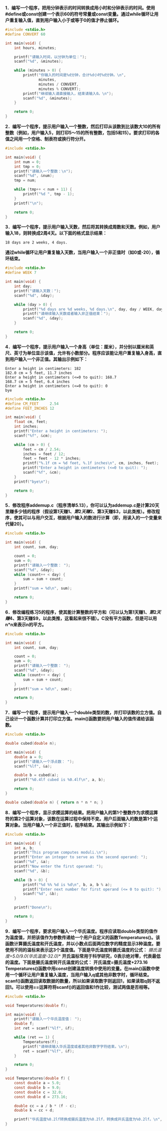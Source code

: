 **1．编写一个程序，把用分钟表示的时间转换成用小时和分钟表示的时间。使用#define或const创建一个表示60的符号常量或const变量。通过while循环让用户重复输入值，直到用户输入小于或等于0的值才停止循环。**

```c
#include <stdio.h>
#define CONVERT 60

int main(void) {
    int hours, minutes;

    printf("请输入时间，以分钟为单位：");
    scanf("%d", &minutes);

    while (minutes > 0) {
        printf("你输入的时间是%d分钟，合计%d小时%d分钟。\n",
               minutes,
               minutes / CONVERT,
               minutes % CONVERT);
        printf("继续输入请直接输入，结束请输入0。\n");
        scanf("%d", &minutes);
    }

    return 0;
}
```



**2．编写一个程序，提示用户输入一个整数，然后打印从该数到比该数大10的所有整数（例如，用户输入5，则打印5～15的所有整数，包括5和15）。要求打印的各值之间用一个空格、制表符或换行符分开。**

```c
#include <stdio.h>

int main(void) {
    int num = 0;
    int tmp = 0;
    printf("请输入一个整数：\n");
    scanf("%d", &num);
    tmp = num;

    while (tmp++ < num + 11) {
        printf("%d ", tmp - 1);
    }
    printf("\n");

    return 0;
}
```



**3．编写一个程序，提示用户输入天数，然后将其转换成周数和天数。例如，用户输入18，则转换成2周4天。以下面的格式显示结果：**

```shell
18 days are 2 weeks, 4 days.
```

**通过while循环让用户重复输入天数，当用户输入一个非正值时（如0或-20），循环结束。**

```c
#include <stdio.h>
#define WEEK 7

int main(void) {
    int day;
    printf("请输入天数：");
    scanf("%d", &day);

    while (day > 0) {
        printf("%d days are %d weeks, %d days.\n", day, day / WEEK, day % WEEK);
        printf("请继续输入天数或者输入非正值结束：");
        scanf("%d", &day);
    }

    return 0;
}
```



**4．编写一个程序，提示用户输入一个身高（单位：厘米），并分别以厘米和英尺、英寸为单位显示该值，允许有小数部分。程序应该能让用户重复输入身高，直到用户输入一个非正值。其输出示例如下：**

```shell
Enter a height in centimeters: 182
182.0 cm = 5 feet, 11.7 inches
Enter a height in centimeters (<=0 to quit): 168.7
168.7 cm = 5 feet, 6.4 inches
Enter a height in centimeters (<=0 to quit): 0 
bye
```

```c
#include <stdio.h>
#define CM_FEET     2.54
#define FEET_INCHES 12

int main(void) {
    float cm, feet;
    int inches;
    printf("Enter a height in centimeters: ");
    scanf("%f", &cm);

    while (cm > 0) {
        feet = cm / 2.54;
        inches = feet / 12;
        feet = feet - 12 * inches;
        printf("%.1f cm = %d feet, %.1f inches\n", cm, inches, feet);
        printf("Enter a height in centimeters (<=0 to quit): ");
        scanf("%f", &cm);
    }
    printf("bye\n");

    return 0;
}
```



**5．修改程序addemup.c（程序清单5.13），你可以认为addemup.c是计算20天里赚多少钱的程序（假设第1天赚$1、第2天赚$2、第3天赚$3，以此类推）。修改程序，使其可以与用户交互，根据用户输入的数进行计算（即，用读入的一个变量来代替20）。**

```c
#include <stdio.h>

int main(void) {
    int count, sum, day;

    count = 0;
    sum = 0;
    printf("请输入一个整数： ");
    scanf("%d", &day);
    while (count++ < day) {
        sum = sum + count;
    }
    printf("sum = %d\n", sum);

    return 0;
}
```



**6．修改编程练习5的程序，使其能计算整数的平方和（可以认为第1天赚$1、第2天赚$4、第3天赚$9，以此类推，这看起来很不错）。C没有平方函数，但是可以用n*n来表示n的平方。**

```c
#include <stdio.h>

int main(void) {
    int count, sum, day;

    count = 0;
    sum = 0;
    printf("请输入一个整数： ");
    scanf("%d", &day);
    while (count++ < day) {
        sum = sum + count;
    }
    printf("sum = %d\n", sum);

    return 0;
}
```



**7．编写一个程序，提示用户输入一个double类型的数，并打印该数的立方值。自己设计一个函数计算并打印立方值。main()函数要把用户输入的值传递给该函数。**

```c
#include <stdio.h>

double cubed(double n);

int main(void) {
    double a = 0;
    printf("请输入一个浮点数： ");
    scanf("%lf", &a);

    double b = cubed(a);
    printf("%0.4lf cubed is %0.4lf\n", a, b);

    return 0;
}

double cubed(double n) { return n * n * n; }
```



**8．编写一个程序，显示求模运算的结果。把用户输入的第1个整数作为求模运算符的第2个运算对象，该数在运算过程中保持不变。用户后面输入的数是第1个运算对象。当用户输入一个非正值时，程序结束。其输出示例如下：**

```c
#include <stdio.h>

int main(void) {
    int a, b;
    printf("This program computes moduli.\n");
    printf("Enter an integer to serve as the second operand: ");
    scanf("%d", &a);
    printf("Now enter the first operand: ");
    scanf("%d", &b);

    while (b > 0) {
        printf("%d %% %d is %d\n", b, a, b % a);
        printf("Enter next number for first operand (<= 0 to quit): ");
        scanf("%d", &b);
    }

    printf("Done\n");

    return 0;
}
```



**9．编写一个程序，要求用户输入一个华氏温度。程序应读取double类型的值作为温度值，并把该值作为参数传递给一个用户自定义的函数Temperatures()。该函数计算摄氏温度和开氏温度，并以小数点后面两位数字的精度显示3种温度。要使用不同的温标来表示这3个温度值。下面是华氏温度转摄氏温度的公式：**
**摄氏温度=5.0/9.0*(华氏温度-32.0)**
**开氏温标常用于科学研究，0表示绝对零，代表最低的温度。下面是摄氏温度转开氏温度的公式：**
**开氏温度=摄氏温度+273.16**
**Temperatures()函数中用const创建温度转换中使用的变量。在main()函数中使用一个循环让用户重复输入温度，当用户输入q或其他非数字时，循环结束。scanf()函数返回读取数据的数量，所以如果读取数字则返回1，如果读取q则不返回1。可以使用==运算符将scanf()的返回值和1作比较，测试两值是否相等。**

```c
#include <stdio.h>

void Temperatures(double f);

int main(void) {
    printf("请输入一个华氏温度值： ");
    double f;
    int ret = scanf("%lf", &f);

    while (ret == 1) {
        Temperatures(f);
        printf("请继续输入华氏温度或者其他非数字字符结束。\n");
        ret = scanf("%lf", &f);
    }

    return 0;
}

void Temperatures(double f) {
    const double a = 5.0;
    const double b = 9.0;
    const double c = 32.0;
    const double d = 273.16;

    double cc = a / b * (f - c);
    double k = cc + d;

    printf("华氏温度%0.2lf转换成摄氏温度为%0.2lf，转换成开氏温度为%0.2lf。\n", f, cc, k);
}
```

